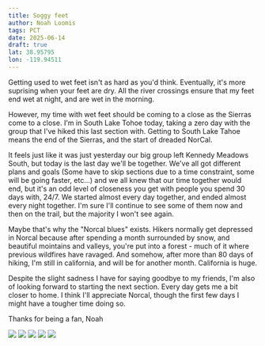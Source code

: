 ```yaml
---
title: Soggy feet
author: Noah Loomis
tags: PCT
date: 2025-06-14
draft: true
lat: 38.95795
lon: -119.94511
---
```


<script>
    import Image from '$lib/Image.svelte'
</script>

Getting used to wet feet isn't as hard as you'd think. Eventually, it's more suprising when your feet are dry. All the river crossings ensure that my feet end wet at night, and are wet in the morning.

However, my time with wet feet should be coming to a close as the Sierras come to a close. I'm in South Lake Tohoe today, taking a zero day with the group that I've hiked this last section with. Getting to South Lake Tahoe means the end of the Sierras, and the start of dreaded NorCal.

It feels just like it was just yesterday our big group left Kennedy Meadows South, but today is the last day we'll be together. We've all got different plans and goals (Some have to skip sections due to a time constraint, some will be going faster, etc...) and we all knew that our time together would end, but it's an odd level of closeness you get with people you spend 30 days with, 24/7. We started almost every day together, and ended almost every night together. I'm sure I'll continue to see some of them now and then on the trail, but the majority I won't see again.

Maybe that's why the "Norcal blues" exists. Hikers normally get depressed in Norcal because after spending a month surrounded by snow, and beautiful mointains and valleys, you're put into a forest - much of it where previous wildfires have ravaged. And somehow, after more than 80 days of hiking, I'm still in california, and will be for another month. California is huge.

Despite the slight sadness I have for saying goodbye to my friends, I'm also of looking forward to starting the next section. Every day gets me a bit closer to home. I think I'll appreciate Norcal, though the first few days I might have a tougher time doing so.

Thanks for being a fan,
Noah

<Image src="/img/mather.jpg" caption="Mather pass was very steep" />

<Image src="/img/cowboy.jpg" caption="No room for tents so we cowboyed" />

<Image src="/img/jmt.jpg" />

<Image src="/img/water.jpg" />

<Image src="/img/whitney2.jpg" caption="The crew that did Whitney" />
